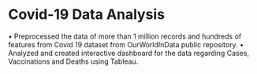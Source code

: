 # Covid-19 Data Analysis

•	Preprocessed the data of more than 1 million records and hundreds of features from Covid 19 dataset from OurWorldInData public repository.
•	Analyzed and created interactive dashboard for the data regarding Cases, Vaccinations and Deaths using Tableau.
